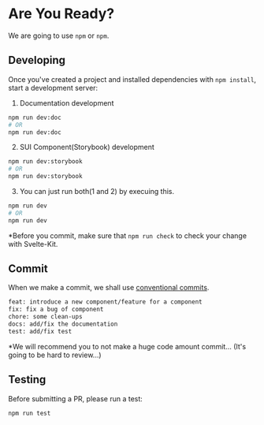 # Are You Ready?

We are going to use `npm` or `npm`.

## Developing

Once you've created a project and installed dependencies with `npm install`, start a development server:

1. Documentation development

```bash
npm run dev:doc
# OR
npm run dev:doc
```

2. SUI Component(Storybook) development

```bash
npm run dev:storybook
# OR
npm run dev:storybook
```

3. You can just run both(1 and 2) by execuing this.

```bash
npm run dev
# OR
npm run dev
```

\*Before you commit, make sure that `npm run check` to check your change with Svelte-Kit.

## Commit

<p>When we make a commit, we shall use <a href="https://www.conventionalcommits.org/en/v1.0.0/">conventional commits</a>.</p>

```sh
feat: introduce a new component/feature for a component
fix: fix a bug of component
chore: some clean-ups
docs: add/fix the documentation
test: add/fix test
```

\*We will recommend you to not make a huge code amount commit... (It's going to be hard to review...)

## Testing

<p>Before submitting a PR, please run a test:</p>

```sh
npm run test
```
